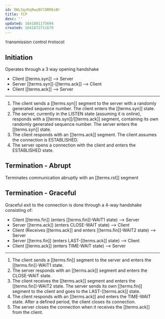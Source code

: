 ```yaml
---
id: DWLSqzKq9wyBVlDBR6sBr
title: TCP
desc: ''
updated: 1641881175694
created: 1641872711679
---
```


`T`ransmission `C`ontrol `P`rotocol

## Initiation

Operates through a 3 way opening handshake

- Client [[terms.syn]] --> Server
- Server [[terms.syn]]-[[terms.ack]] --> Client
- Client [[terms.ack]] --> Server

---

1. The client sends a [[terms.syn]] segment to the server with a randomly generated sequence number. The client enters
the [[terms.syn]] state.
2. The server, currently in the LISTEN state (assuming it is online), responds with a [[terms.syn]]/[[terms.ack]] segment, containing its own randomly generated sequence number. The server enters the [[terms.syn]] state.
3. The client responds with an [[terms.ack]] segment. The client assumes the connection is ESTABLISHED.
4. The server opens a connection with the client and enters the ESTABLISHED state.

## Termination - Abrupt

Terminates communication abruptly with an [[terms.rst]] segment

## Termination - Graceful

Graceful exit to the connection is done through a 4-way handshake consisting of:

- Client [[terms.fin]] (enters [[terms.fin]]-WAIT1 state) --> Server
- Server [[terms.ack]] (enters CLOSE-WAIT state) --> Client
- Client (Receives [[terms.ack]] and enters [[terms.fin]]-WAIT2 state) --> Server
- Server [[terms.fin]] (enters LAST-[[terms.ack]] state) --> Client
- Client [[terms.ack]] (enters TIME-WAIT state) --> Server

---

1. The client sends a [[terms.fin]] segment to the server and enters the [[terms.fin]]-WAIT1 state.
2. The server responds with an [[terms.ack]] segment and enters the CLOSE-WAIT state.
3. The client receives the [[terms.ack]] segment and enters the [[terms.fin]]-WAIT2 state. The server sends its own [[terms.fin]] segment
to the client and goes to the LAST-[[terms.ack]] state.
4. The client responds with an [[terms.ack]] and enters the TIME-WAIT state. After a defined period, the client closes its connection.
5. The server closes the connection when it receives the [[terms.ack]] from the client.